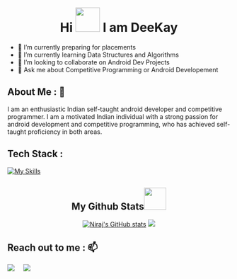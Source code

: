 # <div align="center"> Hi <img src = "https://user-images.githubusercontent.com/78593368/119226953-4de77600-bb29-11eb-8d16-9479fa967348.gif" width="55px" height="55px"> I am DeeKay</div>

- 🔭 I’m currently preparing for placements
- 🌱 I’m currently learning Data Structures and Algorithms
- 👯 I’m looking to collaborate on Android Dev Projects
- 💬 Ask me about Competitive Programming or Android Developement

## **About Me :** 👦
I am an enthusiastic Indian self-taught android developer and competitive programmer. I am a motivated Indian individual with a strong passion for android development and competitive programming, who has achieved self-taught proficiency in both areas.
## **Tech Stack :**
<!-- -->
[![My Skills](https://skillicons.dev/icons?i=androidstudio,kotlin,figma,c,cpp,firebase,git,ai&theme=dark)](https://skillicons.dev)
<h2 align="center">
  My Github Stats<img src="https://media.giphy.com/media/VgCDAzcKvsR6OM0uWg/giphy.gif" width="50">
</h2>
<div align = "center">
  
[![Niraj's GitHub stats](https://github-readme-stats.vercel.app/api?username=Niraj81&theme=radical)](https://github.com/Niraj81/github-readme-stats)
  <img src = "https://github-readme-streak-stats.herokuapp.com/?user=Niraj81&line_height=40&theme=dark">
</div>

## **Reach out to me :** 📫
  <p>
    <a target="_blank"href="https://www.linkedin.com/in/niraj81/"><img src="https://img.shields.io/badge/linkedin-%230077B5.svg?&style=for-the-badge&logo=linkedin&logoColor=white" /></a>&nbsp;&nbsp;&nbsp;&nbsp;
    <a href="mailto:nirajpatidar81@gmail.com"><img src="https://img.shields.io/badge/gmail-%23D14836.svg?&style=for-the-badge&logo=gmail&logoColor=white" /></a>&nbsp;&nbsp;&nbsp;&nbsp;
</p>

